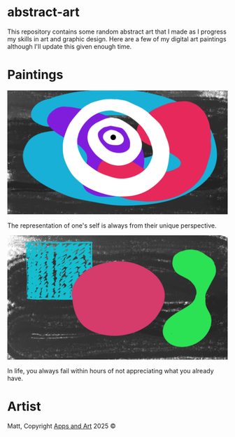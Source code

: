 # abstract-art

This repository contains some random abstract art that I made as I progress my skills in art and graphic design. Here are a few of my digital art paintings although I'll update this given enough time.

# Paintings

![Another Concept](another-concept.png)

The representation of one's self is always from their unique perspective.

![When Three is Enough](when-three-is-enough.png)

In life, you always fail within hours of not appreciating what you already have.

# Artist

Matt, Copyright [Apps and Art](www.apps-and-art.org) 2025 &copy;
